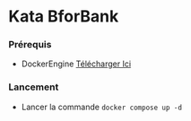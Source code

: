 # Kata BforBank

### Prérequis
* DockerEngine [Télécharger Ici](https://docs.docker.com/engine/install/)

### Lancement
* Lancer la commande `docker compose up -d`
